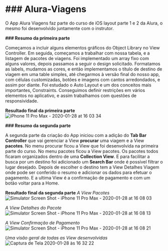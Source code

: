 # ### Alura-Viagens
O App Alura Viagens faz parte do curso de iOS layout parte 1 e 2 da Alura, o mesmo foi desenvolvido juntamente com o instrutor.

**### Resumo da primeira parte**

Começamos a incluir alguns elementos gráficos do Object Library no View Controller. Em seguida, começamos a trabalhar com nossa tabela, e a listagem de pacotes de viagens. Foi implementado um array fixo com alguns valores, depois passamos a seguir o design solicitado.
Formatamos as labels, mudamos as cores, e então implementamos o título de destino de viagem em uma table simples, até chegarmos à versão final do nosso app, com células customizadas, botões e imagens com cantos arredondados, e assim por diante.
Foi estudado o Auto Layout e um dos conceitos mais importantes, Constraints. Conseguimos definir restrições em vários elementos no aplicativo, e assim trabalhamos com questões de responsividade.

**Resultado final da primeira parte**
![iPhone 11 Pro Max - 2020-01-28 at 16 03 34](https://user-images.githubusercontent.com/21261476/73296108-d1b87900-41e7-11ea-8c00-17178d216cb5.png)

**### Resumo da segunda parte**

A segunda parte da criação do App iniciou com a adição do **Tab Bar Controller** que vai gerenciar a View **procurar** uma viagem e a View **pacotes**.
No menu procurar ficou a View que foi desenvolvida na primeira parte do curso. 
No menu pacotes ficou a View pacotes. Os pacotes todos ficaram organizados dentro de uma **Collection View**. E para facilitar a busca por um destino foi adicionado um **Search Bar** onde é possível filtrar o lugar desejado.
Depois de escolher o destino tem a View Detalhes Viagem onde pode ser conferido o resumo e adicionar os dados para efetuar o pagamento.
E a ultima View é a confirmação de pagamento e com um botão voltar para a Home.

**Resultado final da segunda parte**
_A View Pacotes_
![Simulator Screen Shot - iPhone 11 Pro Max - 2020-01-28 at 16 08 03](https://user-images.githubusercontent.com/21261476/73297824-0974f000-41eb-11ea-95d3-88f87ad285fc.png)

_A View Detalhes do Pacote_
![Simulator Screen Shot - iPhone 11 Pro Max - 2020-01-28 at 16 08 13](https://user-images.githubusercontent.com/21261476/73297919-30332680-41eb-11ea-8fb8-5ff3e30364b7.png)

_A View Confirmação de Pagamento_
![Simulator Screen Shot - iPhone 11 Pro Max - 2020-01-28 at 16 08 21](https://user-images.githubusercontent.com/21261476/73297994-4f31b880-41eb-11ea-8d34-897d1fc58ab5.png)

_Uma visão geral de todas as View desenvolvidas_
![Captura de Tela 2020-01-28 às 16 32 22](https://user-images.githubusercontent.com/21261476/73298400-01698000-41ec-11ea-88be-49f58fb8fe20.png)

